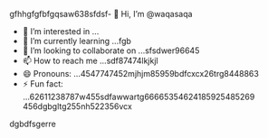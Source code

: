 gfhhgfgfbfgqsaw638sfdsf- 👋 Hi, I’m @waqasaqa
- 👀 I’m interested in ...
- 🌱 I’m currently learning ...fgb
- 💞️ I’m looking to collaborate on ...sfsdwer96645
- 📫 How to reach me ...sdf87474lkjkjl
- 😄 Pronouns: ...4547747452mjhjm85959bdfcxcx26trg8448863
- ⚡ Fun fact: ...62611238787w455sdfawwartg66665354624185925485269
456dgbgltg255nh522356vcx
<!---45asdsfd2212.mltyh6+99996+
waqasaqa/waqasaqa is a ✨ special ✨ repository because its `README.md` (this file) appears on your GitHub profile.lj3512
You can click the Preview link to take a look at your changes.45hn
--->dgbdfsgerre

